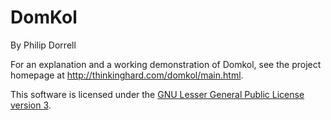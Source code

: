 DomKol
======

By Philip Dorrell

For an explanation and a working demonstration of Domkol, see the 
project homepage at http://thinkinghard.com/domkol/main.html.

This software is licensed under the 
[GNU Lesser General Public License version 3](http://thinkinghard.com/domkol/LICENSE.txt).
